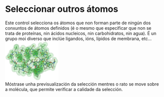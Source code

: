# Seleccionar outros átomos
Este control selecciona os átomos que non forman parte de ningún dos conxuntos de átomos definidos (é o mesmo que especificar que non se trata de proteínas, nin ácidos nucleicos, nin carbohidratos, nin agua). É un grupo moi diverso que inclúe ligandos, ións, lípidos de membrana, etc...  
![Seleccionar](static/img/select.png)   
Móstrase unha previsualización da selección mentres o rato se move sobre a molécula, que permite verificar a calidade da selección.
